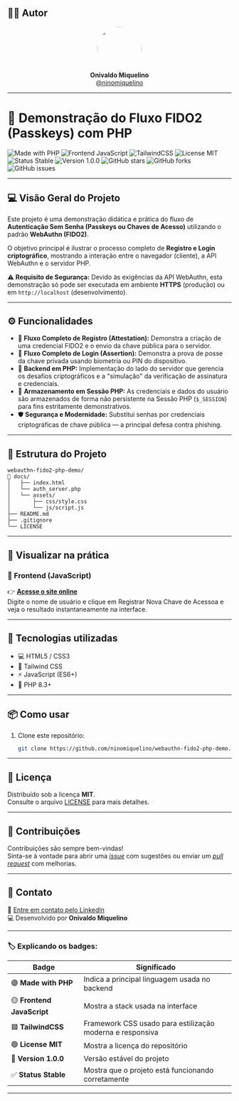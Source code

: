 ## 👨‍💻 Autor

<div align="center">
  <img src="https://avatars.githubusercontent.com/ninomiquelino" width="100" height="100" style="border-radius: 50%">
  <br>
  <strong>Onivaldo Miquelino</strong>
  <br>
  <a href="https://github.com/ninomiquelino">@ninomiquelino</a>
</div>

---

# 🧭 Demonstração do Fluxo FIDO2 (Passkeys) com PHP

![Made with PHP](https://img.shields.io/badge/PHP-777BB4?logo=php&logoColor=white)
![Frontend JavaScript](https://img.shields.io/badge/Frontend-JavaScript-F7DF1E?logo=javascript&logoColor=black)
![TailwindCSS](https://img.shields.io/badge/TailwindCSS-38B2AC?logo=tailwindcss&logoColor=white)
![License MIT](https://img.shields.io/badge/License-MIT-green)
![Status Stable](https://img.shields.io/badge/Status-Stable-success)
![Version 1.0.0](https://img.shields.io/badge/Version-1.0.0-blue)
![GitHub stars](https://img.shields.io/github/stars/NinoMiquelino/password-strength-checker?style=social)
![GitHub forks](https://img.shields.io/github/forks/NinoMiquelino/password-strength-checker?style=social)
![GitHub issues](https://img.shields.io/github/issues/NinoMiquelino/password-strength-checker)

---

## 💻 Visão Geral do Projeto

Este projeto é uma demonstração didática e prática do fluxo de **Autenticação Sem Senha (Passkeys ou Chaves de Acesso)** utilizando o padrão **WebAuthn (FIDO2)**.

O objetivo principal é ilustrar o processo completo de **Registro e Login criptográfico**, mostrando a interação entre o navegador (cliente), a API WebAuthn e o servidor PHP.

⚠️ **Requisito de Segurança:** Devido às exigências da API WebAuthn, esta demonstração só pode ser executada em ambiente **HTTPS** (produção) ou em `http://localhost` (desenvolvimento).

---

## ⚙️ Funcionalidades
- 🪪 **Fluxo Completo de Registro (Attestation):** Demonstra a criação de uma credencial FIDO2 e o envio da chave pública para o servidor.  
- 🔐 **Fluxo Completo de Login (Assertion):** Demonstra a prova de posse da chave privada usando biometria ou PIN do dispositivo.  
- 🧠 **Backend em PHP:** Implementação do lado do servidor que gerencia os desafios criptográficos e a "simulação" da verificação de assinatura e credenciais.  
- 💾 **Armazenamento em Sessão PHP:** As credenciais e dados do usuário são armazenados de forma não persistente na Sessão PHP (`$_SESSION`) para fins estritamente demonstrativos.  
- 🛡️ **Segurança e Modernidade:** Substitui senhas por credenciais criptográficas de chave pública — a principal defesa contra phishing.

---

## 🧩 Estrutura do Projeto
```
webauthn-fido2-php-demo/
📁 docs/
│   ├── index.html
│   └── auth_server.php
│   └── assets/
│       ├── css/style.css
│       └── js/script.js
├── README.md
├── .gitignore
└── LICENSE
```
---

## 🚀 Visualizar na prática

### 🔸 Frontend (JavaScript)
👉 [**Acesse o site online**](https://ninomiquelino.github.io/webauthn-fido2-php-demo/)  
Digite o nome de usuário e clique em Registrar Nova Chave de Acessoa e veja o resultado instantaneamente na interface.

---

## 🧠 Tecnologias utilizadas
- 💻 HTML5 / CSS3
- 🎨 Tailwind CSS
- ⚡ JavaScript (ES6+)
- 🐘 PHP 8.3+

---

## 📦 Como usar
1. Clone este repositório:
   ```bash
   git clone https://github.com/ninomiquelino/webauthn-fido2-php-demo.git

---   

## 🧾 Licença
Distribuído sob a licença **MIT**.  
Consulte o arquivo [LICENSE](LICENSE) para mais detalhes.

---

## 🤝 Contribuições
Contribuições são sempre bem-vindas!  
Sinta-se à vontade para abrir uma [*issue*](https://github.com/NinoMiquelino/webauthn-fido2-php-demo/issues) com sugestões ou enviar um [*pull request*](https://github.com/NinoMiquelino/webauthn-fido2-php-demo/pulls) com melhorias.

---

## 💬 Contato
📧 [Entre em contato pelo LinkedIn](https://www.linkedin.com/in/onivaldomiquelino/)  
💻 Desenvolvido por **Onivaldo Miquelino**

---

### 🏷️ Explicando os badges:
| Badge | Significado |
|--------|--------------|
| 🟣 **Made with PHP** | Indica a principal linguagem usada no backend |
| 🟡 **Frontend JavaScript** | Mostra a stack usada na interface |
| 🟦 **TailwindCSS** | Framework CSS usado para estilização moderna e responsiva |
| 🟢 **License MIT** | Mostra a licença do repositório |
| 💙 **Version 1.0.0** | Versão estável do projeto |
| ✅ **Status Stable** | Mostra que o projeto está funcionando corretamente |

---
